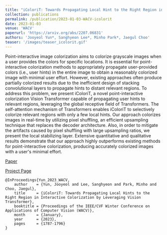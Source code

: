 ```yaml
---
title: "iColoriT: Towards Propagating Local Hint to the Right Region in Interactive Colorization by Leveraging Vision Transformer"
collection: publications
permalink: /publication/2023-01-03-WACV-icolorit
date: 2023-01-03
venue: 'WACV'
paperurl: 'https://arxiv.org/abs/2207.06831'
authors: 'Jooyeol Yun*, Sanghyeon Lee*, Minho Park*, Jaegul Choo'
teaser: '/images/teaser_icolorit.gif'
---
```


Point-interactive image colorization aims to colorize grayscale images when a user provides the colors for specific locations. It is essential for point-interactive colorization methods to appropriately propagate user-provided colors (i.e., user hints) in the entire image to obtain a reasonably colorized image with minimal user effort. However, existing approaches often produce partially colorized results due to the inefficient design of stacking convolutional layers to propagate hints to distant relevant regions. To address this problem, we present iColoriT, a novel point-interactive colorization Vision Transformer capable of propagating user hints to relevant regions, leveraging the global receptive field of Transformers. The self-attention mechanism of Transformers enables iColoriT to selectively colorize relevant regions with only a few local hints. Our approach colorizes images in real-time by utilizing pixel shuffling, an efficient upsampling technique that replaces the decoder architecture. Also, in order to mitigate the artifacts caused by pixel shuffling with large upsampling ratios, we present the local stabilizing layer. Extensive quantitative and qualitative results demonstrate that our approach highly outperforms existing methods for point-interactive colorization, producing accurately colorized images with a user's minimal effort.

[Paper](https://openaccess.thecvf.com/content/WACV2023/html/Yun_iColoriT_Towards_Propagating_Local_Hints_to_the_Right_Region_in_WACV_2023_paper.html)

[Project Page](https://pmh9960.github.io/research/iColoriT/)

```
@InProceedings{Yun_2023_WACV,
    author    = {Yun, Jooyeol and Lee, Sanghyeon and Park, Minho and Choo, Jaegul},
    title     = {iColoriT: Towards Propagating Local Hints to the Right Region in Interactive Colorization by Leveraging Vision Transformer},
    booktitle = {Proceedings of the IEEE/CVF Winter Conference on Applications of Computer Vision (WACV)},
    month     = {January},
    year      = {2023},
    pages     = {1787-1796}
}

```